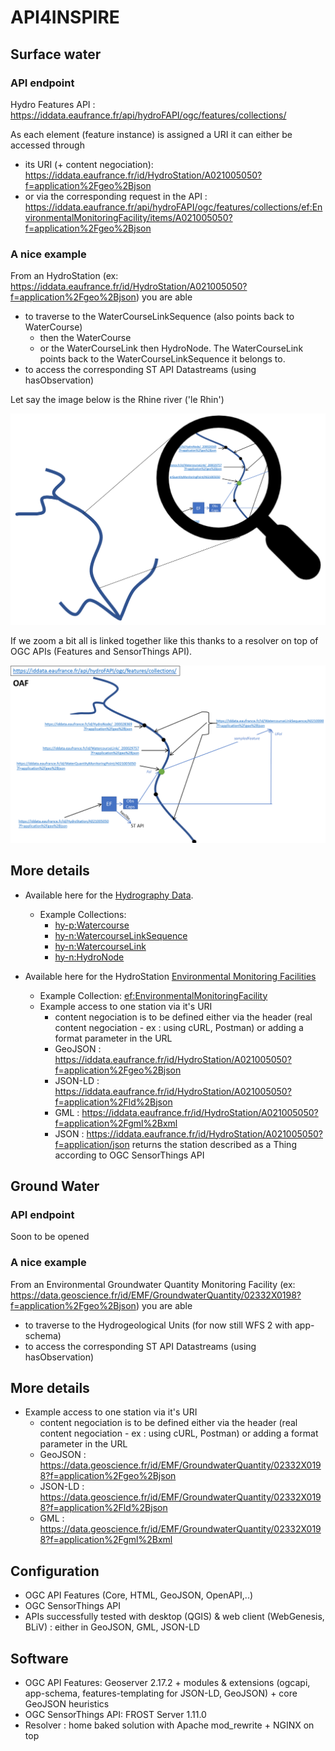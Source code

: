 # API4INSPIRE

## Surface water
### API endpoint
Hydro Features API : https://iddata.eaufrance.fr/api/hydroFAPI/ogc/features/collections/

As each element (feature instance) is assigned a URI it can either be accessed through
- its URI (+ content negociation): https://iddata.eaufrance.fr/id/HydroStation/A021005050?f=application%2Fgeo%2Bjson
- or via the corresponding request in the API : https://iddata.eaufrance.fr/api/hydroFAPI/ogc/features/collections/ef:EnvironmentalMonitoringFacility/items/A021005050?f=application%2Fgeo%2Bjson

### A nice example
From an HydroStation (ex: https://iddata.eaufrance.fr/id/HydroStation/A021005050?f=application%2Fgeo%2Bjson)  you are able
- to traverse to the WaterCourseLinkSequence (also points back to WaterCourse)
  - then the WaterCourse
  - or the WaterCourseLink then HydroNode. The WaterCourseLink points back to the WaterCourseLinkSequence it belongs to.
- to access the corresponding ST API Datastreams (using hasObservation)

Let say the image below is the Rhine river ('le Rhin')

![Hydro data Big Picture ](./Docs/HydroData_Big_picture.png)

If we zoom a bit all is linked together like this thanks to a resolver on top of OGC APIs (Features and SensorThings API).

![Hydro data Zoom ](./Docs/HydroData_Zoom_content.png)

## More details
- Available here for the [Hydrography Data](https://github.com/INSIDE-information-systems/API4INSPIRE/blob/master/Hydrography_Network_Data.md). 
  - Example Collections: 
      - [hy-p:Watercourse](https://iddata.eaufrance.fr/api/hydroFAPI/ogc/features/collections/hy-p:Watercourse/items?f=application%2Fgeo%2Bjson&limit=10)
      - [hy-n:WatercourseLinkSequence](https://iddata.eaufrance.fr/api/hydroFAPI/ogc/features/collections/hy-n:WatercourseLinkSequence/items?f=application%2Fgeo%2Bjson&limit=10)
      - [hy-n:WatercourseLink](https://iddata.eaufrance.fr/api/hydroFAPI/ogc/features/collections/hy-n:WatercourseLink/items?f=application%2Fgeo%2Bjson&limit=10)
      - [hy-n:HydroNode](https://iddata.eaufrance.fr/api/hydroFAPI/ogc/features/collections/hy-n:HydroNode/items?f=application%2Fgeo%2Bjson&limit=10)
      
- Available here for the HydroStation [Environmental Monitoring Facilities](https://github.com/INSIDE-information-systems/API4INSPIRE/blob/master/EnvironmentalMonitoringFacility_Data.md)
  - Example Collection: [ef:EnvironmentalMonitoringFacility](https://iddata.eaufrance.fr/api/hydroFAPI/ogc/features/collections/ef:EnvironmentalMonitoringFacility/items?f=application%2Fgeo%2Bjson&limit=10)
  - Example access to one station via it's URI
    - content negociation is to be defined either via the header (real content negociation - ex : using cURL, Postman) or adding a format parameter in the URL
    - GeoJSON : https://iddata.eaufrance.fr/id/HydroStation/A021005050?f=application%2Fgeo%2Bjson
    - JSON-LD : https://iddata.eaufrance.fr/id/HydroStation/A021005050?f=application%2Fld%2Bjson
    - GML : https://iddata.eaufrance.fr/id/HydroStation/A021005050?f=application%2Fgml%2Bxml
    - JSON :  https://iddata.eaufrance.fr/id/HydroStation/A021005050?f=application/json returns the station described as a Thing according to OGC SensorThings API
		


## Ground Water
### API endpoint
Soon to be opened

### A nice example
From an Environmental Groundwater Quantity Monitoring Facility (ex: https://data.geoscience.fr/id/EMF/GroundwaterQuantity/02332X0198?f=application%2Fgeo%2Bjson) you are able
- to traverse to the Hydrogeological Units (for now still WFS 2 with app-schema)
- to access the corresponding ST API Datastreams (using hasObservation)

## More details
- Example access to one station via it's URI
  - content negociation is to be defined either via the header (real content negociation - ex : using cURL, Postman) or adding a format parameter in the URL
  - GeoJSON : https://data.geoscience.fr/id/EMF/GroundwaterQuantity/02332X0198?f=application%2Fgeo%2Bjson 
  - JSON-LD : https://data.geoscience.fr/id/EMF/GroundwaterQuantity/02332X0198?f=application%2Fld%2Bjson
  - GML : https://data.geoscience.fr/id/EMF/GroundwaterQuantity/02332X0198?f=application%2Fgml%2Bxml
  
 
## Configuration
- OGC API Features (Core, HTML, GeoJSON, OpenAPI,..)
- OGC SensorThings API
- APIs successfully tested with desktop (QGIS) & web client (WebGenesis, BLiV) : either in GeoJSON, GML, JSON-LD

## Software
- OGC API Features: Geoserver 2.17.2 + modules & extensions (ogcapi, app-schema, features-templating for JSON-LD, GeoJSON) + core GeoJSON heuristics
- OGC SensorThings API: FROST Server 1.11.0
- Resolver : home baked solution with Apache mod_rewrite + NGINX on top
